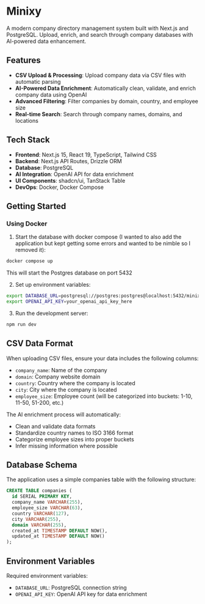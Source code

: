 # Minixy

A modern company directory management system built with Next.js and PostgreSQL. Upload, enrich, and search through company databases with AI-powered data enhancement.

## Features

- **CSV Upload & Processing**: Upload company data via CSV files with automatic parsing
- **AI-Powered Data Enrichment**: Automatically clean, validate, and enrich company data using OpenAI
- **Advanced Filtering**: Filter companies by domain, country, and employee size
- **Real-time Search**: Search through company names, domains, and locations

## Tech Stack

- **Frontend**: Next.js 15, React 19, TypeScript, Tailwind CSS
- **Backend**: Next.js API Routes, Drizzle ORM
- **Database**: PostgreSQL
- **AI Integration**: OpenAI API for data enrichment
- **UI Components**: shadcn/ui, TanStack Table
- **DevOps**: Docker, Docker Compose

## Getting Started

### Using Docker

1. Start the database with docker compose (I wanted to also add the application but kept getting some errors and wanted to be nimble so I removed it):

```bash
docker compose up
```

This will start the Postgres database on port 5432

2. Set up environment variables:

```bash
export DATABASE_URL=postgresql://postgres:postgres@localhost:5432/minixy_dev
export OPENAI_API_KEY=your_openai_api_key_here
```

3. Run the development server:

```bash
npm run dev
```

## CSV Data Format

When uploading CSV files, ensure your data includes the following columns:

- `company_name`: Name of the company
- `domain`: Company website domain
- `country`: Country where the company is located
- `city`: City where the company is located
- `employee_size`: Employee count (will be categorized into buckets: 1-10, 11-50, 51-200, etc.)

The AI enrichment process will automatically:

- Clean and validate data formats
- Standardize country names to ISO 3166 format
- Categorize employee sizes into proper buckets
- Infer missing information where possible

## Database Schema

The application uses a simple companies table with the following structure:

```sql
CREATE TABLE companies (
  id SERIAL PRIMARY KEY,
  company_name VARCHAR(255),
  employee_size VARCHAR(63),
  country VARCHAR(127),
  city VARCHAR(255),
  domain VARCHAR(255),
  created_at TIMESTAMP DEFAULT NOW(),
  updated_at TIMESTAMP DEFAULT NOW()
);
```

## Environment Variables

Required environment variables:

- `DATABASE_URL`: PostgreSQL connection string
- `OPENAI_API_KEY`: OpenAI API key for data enrichment
